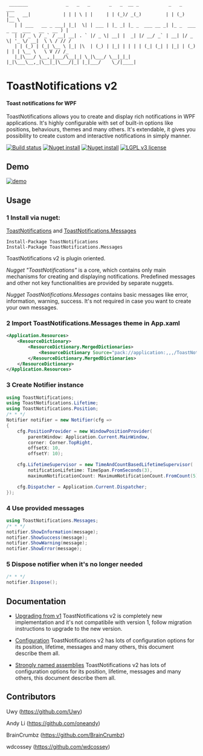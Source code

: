 ```
 _______              _   _   _       _   _  __ _           _   _                         ___  
|__   __|            | | | \ | |     | | (_)/ _(_)         | | (_)                       |__ \
   | | ___   __ _ ___| |_|  \| | ___ | |_ _| |_ _  ___ __ _| |_ _  ___  _ __  ___   __   __ ) |
   | |/ _ \ / _` / __| __| . ` |/ _ \| __| |  _| |/ __/ _` | __| |/ _ \| '_ \/ __|  \ \ / // /
   | | (_) | (_| \__ \ |_| |\  | (_) | |_| | | | | (_| (_| | |_| | (_) | | | \__ \   \ V // /_
   |_|\___/ \__,_|___/\__|_| \_|\___/ \__|_|_| |_|\___\__,_|\__|_|\___/|_| |_|___/    \_/|____|

```

# ToastNotifications v2
#### Toast notifications for WPF

ToastNotifications allows you to create and display rich notifications in WPF applications.
It's highly configurable with set of built-in options like positions, behaviours, themes and many others.
It's extendable, it gives you possibility to create custom and interactive notifications in simply manner.

[![Build status](https://ci.appveyor.com/api/projects/status/xk2e7g0nxfh5v92q?svg=true)](https://ci.appveyor.com/project/raflop/toastnotifications)
[![Nuget install](https://img.shields.io/badge/nuget-install-green.svg)](https://www.nuget.org/packages/ToastNotifications/)
[![Nuget install](https://img.shields.io/badge/nuget-install-green.svg)](https://www.nuget.org/packages/ToastNotifications.Messages/)
[![LGPL v3 license](https://img.shields.io/badge/license-LGPLV3-blue.svg)](https://github.com/raflop/ToastNotifications/blob/master-v2/license)

## Demo

[![demo](https://raw.githubusercontent.com/raflop/ToastNotifications/master-v2/Media/demo.gif)](https://raw.githubusercontent.com/raflop/ToastNotifications/master-v2/Media/demo.gif)

## Usage

### 1 Install via nuget:
[ToastNotifications](https://www.nuget.org/packages/ToastNotifications/) and [ToastNotifications.Messages](https://www.nuget.org/packages/ToastNotifications.Messages/)

```
Install-Package ToastNotifications
Install-Package ToastNotifications.Messages
```

ToastNotifications v2 is plugin oriented.

*Nugget "ToastNotifications"* is a core, which contains only main mechanisms for creating and displaying notifications.
Predefined messages and other not key functionalities are provided by separate nuggets.

*Nugget ToastNotifications.Messages* contains basic messages like error, information, warning, success.
It's not required in case you want to create your own messages.

### 2 Import ToastNotifications.Messages theme in App.xaml
```xml
<Application.Resources>
    <ResourceDictionary>
        <ResourceDictionary.MergedDictionaries>
            <ResourceDictionary Source="pack://application:,,,/ToastNotifications.Messages;component/Themes/Default.xaml" />
        </ResourceDictionary.MergedDictionaries>
    </ResourceDictionary>
</Application.Resources>
```

### 3 Create Notifier instance
```csharp
using ToastNotifications;
using ToastNotifications.Lifetime;
using ToastNotifications.Position;
/* * */
Notifier notifier = new Notifier(cfg =>
{
    cfg.PositionProvider = new WindowPositionProvider(
        parentWindow: Application.Current.MainWindow,
        corner: Corner.TopRight,
        offsetX: 10,  
        offsetY: 10);

    cfg.LifetimeSupervisor = new TimeAndCountBasedLifetimeSupervisor(
        notificationLifetime: TimeSpan.FromSeconds(3),
        maximumNotificationCount: MaximumNotificationCount.FromCount(5));

    cfg.Dispatcher = Application.Current.Dispatcher;
});
```

### 4 Use provided messages
```csharp
using ToastNotifications.Messages;
/* * */
notifier.ShowInformation(message);
notifier.ShowSuccess(message);
notifier.ShowWarning(message);
notifier.ShowError(message);
```

### 5 Dispose notifier when it's no longer needed
```csharp
/* * */
notifier.Dispose();
```

## Documentation

* [Upgrading from v1](https://github.com/raflop/ToastNotifications/blob/master-v2/Docs/Migration.md)
  ToastNotifications v2 is completely new implementation and it's not compatibile with version 1, follow migration instructions to upgrade to the new version.

* [Configuration](https://github.com/raflop/ToastNotifications/blob/master-v2/Docs/Configuration.md)
  ToastNotifications v2 has lots of configuration options for its position, lifetime, messages and many others, this document describe them all.

* [Strongly named assemblies](https://github.com/raflop/ToastNotifications/blob/master-v2/Docs/StronglyNamedAssemblies.md)
    ToastNotifications v2 has lots of configuration options for its position, lifetime, messages and many others, this document describe them all.

## Contributors

Uwy (https://github.com/Uwy)

Andy Li (https://github.com/oneandy)

BrainCrumbz (https://github.com/BrainCrumbz)

wdcossey (https://github.com/wdcossey)
